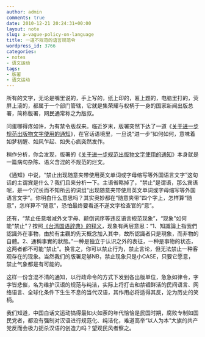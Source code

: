 ```yaml
---
author: admin
comments: true
date: 2010-12-21 20:24:31+00:00
layout: note
slug: a-vague-policy-on-language
title: 一道不规范的语言规范令
wordpress_id: 3766
categories:
- notes
- 语文运动
tags:
- 版署
- 语文运动
---
```


所有的文字，无论是嘴里说的，手上写的，纸上印的，匾上题的，电脑里打的，荧屏上滚的，都属于一个部门管辖，它就是集荣耀与权柄于一身的国家新闻出版总署，简称版署，网民通常称之为版叔。

问蛋哪得疼如许，为有禁令版叔来。临近岁末，版署突然下达了一道《[关于进一步规范出版物文字使用的通知](http://news.163.com/10/1221/11/6OE4G0DM00014JB6.html)》，在官话语境里，一旦说“进一步”如何如何，意味着如梦初醒、如风乍起、如失心疯突然发作。

稍作分析，你会发现，版署的《[关于进一步规范出版物文字使用的通知](http://news.163.com/10/1221/11/6OE4G0DM00014JB6.html)》本身就是一篇病句杂陈、语义含混的不规范的烂文。

《通知》中说，“禁止出现随意夹带使用英文单词或字母缩写等外国语言文字”这句话的主谓宾是什么？我们且来分析一下。主语省略掉了，“禁止”是谓语，那么宾语呢，是一个冗长而不知所云的词组“出现随意夹带使用英文单词或字母缩写等外国语言文字”。你明白什么意思吗？其实奥妙都在“随意夹带”四个字上，怎样算“随意”，怎样算不“随意”，恐怕最终要看遂不遂文字检查官的“意”。

还有，“禁止任意增减外文字母、颠倒词序等违反语言规范现象”，“现象”如何能“禁止”？按照[《台湾国语辞典》的释义](http://dict.revised.moe.edu.tw/cgi-bin/newDict/dict.sh?cond=%B6H&pieceLen=50&fld=1&cat=&ukey=-971014128&serial=1&recNo=81&op=f&imgFont=1)，现象有两层意思：“1、知識論上指我們認識外在事物，由於有主觀的先天概念加入其中，故所認識者只是現象，而非物的自體。2、通稱事實的狀態。”一种是独立于认识之外的表征，一种是事物的状态，这两者都不可能“禁止”。换言之，你可以禁止行为，禁止言论，但无法禁止一种客观存在的现象。当然我们的版署足够NB，禁止现象只是小CASE，只要它愿意，禁止气象都是有可能的。

这样一份含混不清的通知，以行政命令的方式下发到各出版单位，急急如律令，字字皆悲催，名为维护汉语的规范与纯洁，实际上将打击和禁锢鲜活的民间语言、网络语言、全球化条件下生生不息的当代汉语，其作用必将适得其反，沦为历史的笑柄。

我们知道，中国白话文运动搞得最如火如荼的年代恰恰是民国时期，腐败专制如国民党者，都没有强制对汉语进行规范化、纯洁化，难道高举“以人为本”大旗的共产党反而会极力扼杀汉语的创造力吗？望观民风者察之。
